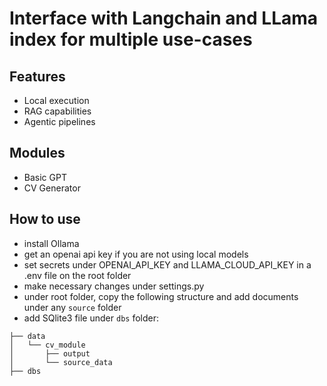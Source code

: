 # Interface with Langchain and LLama index for multiple use-cases

## Features
- Local execution
- RAG capabilities
- Agentic pipelines

## Modules
- Basic GPT
- CV Generator

## How to use
- install Ollama
- get an openai api key if you are not using local models
- set secrets under OPENAI_API_KEY and LLAMA_CLOUD_API_KEY in a .env file on the root folder
- make necessary changes under settings.py
- under root folder, copy the following structure and add documents under any `source` folder
- add SQlite3 file under `dbs` folder:
```
├── data
│   └── cv_module
│       ├── output
│       └── source_data
├── dbs
```





